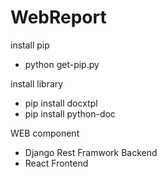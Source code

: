 # WebReport
install pip
  - python get-pip.py

install library
  - pip install docxtpl
  - pip install python-doc

WEB component
  - Django Rest Framwork  Backend
  - React Frontend
